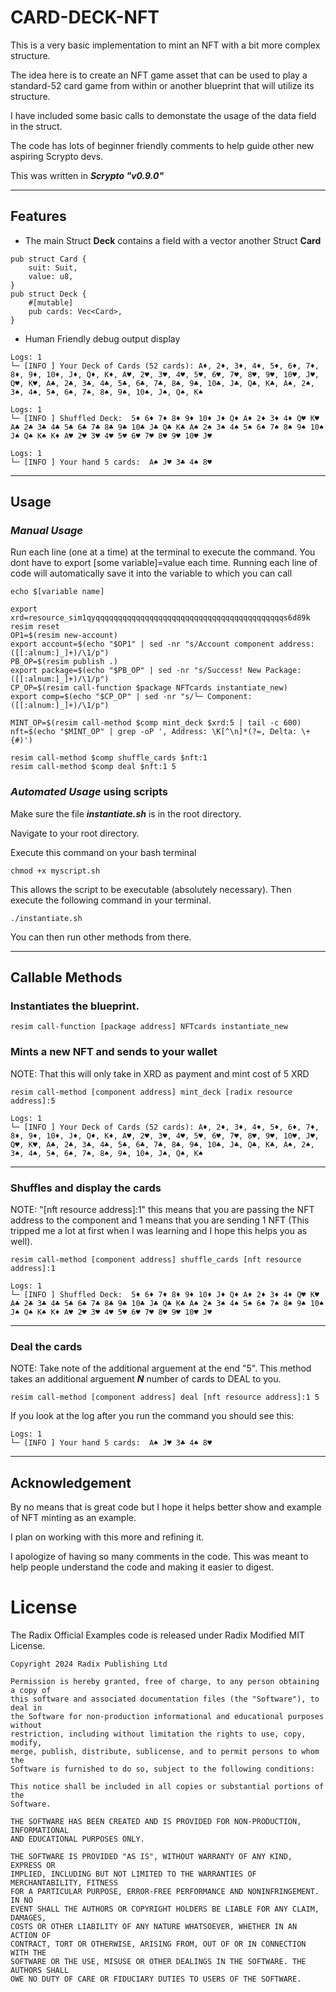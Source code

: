 # CARD-DECK-NFT

This is a very basic implementation to mint an NFT with a bit more complex structure.

The idea here is to create an NFT game asset that can be used to play a standard-52 card game from within or another blueprint that will utilize its structure.

I have included some basic calls to demonstate the usage of the data field in the struct.

The code has lots of beginner friendly comments to help guide other new aspiring Scrypto devs.

This was written in **_Scrypto "v0.9.0"_**

---

## Features

- The main Struct **Deck** contains a field with a vector another Struct **Card**

```
pub struct Card {
    suit: Suit,
    value: u8,
}
pub struct Deck {
    #[mutable]
    pub cards: Vec<Card>,
}
```

- Human Friendly debug output display

```
Logs: 1
└─ [INFO ] Your Deck of Cards (52 cards): A♦️, 2♦️, 3♦️, 4♦️, 5♦️, 6♦️, 7♦️, 8♦️, 9♦️, 10♦️, J♦️, Q♦️, K♦️, A♥️, 2♥️, 3♥️, 4♥️, 5♥️, 6♥️, 7♥️, 8♥️, 9♥️, 10♥️, J♥️, Q♥️, K♥️, A♣️, 2♣️, 3♣️, 4♣️, 5♣️, 6♣️, 7♣️, 8♣️, 9♣️, 10♣️, J♣️, Q♣️, K♣️, A♠️, 2♠️, 3♠️, 4♠️, 5♠️, 6♠️, 7♠️, 8♠️, 9♠️, 10♠️, J♠️, Q♠️, K♠️

Logs: 1
└─ [INFO ] Shuffled Deck:  5♦️ 6♦️ 7♦️ 8♦️ 9♦️ 10♦️ J♦️ Q♦️ A♦️ 2♦️ 3♦️ 4♦️ Q♥️ K♥️ A♣️ 2♣️ 3♣️ 4♣️ 5♣️ 6♣️ 7♣️ 8♣️ 9♣️ 10♣️ J♣️ Q♣️ K♣️ A♠️ 2♠️ 3♠️ 4♠️ 5♠️ 6♠️ 7♠️ 8♠️ 9♠️ 10♠️ J♠️ Q♠️ K♠️ K♦️ A♥️ 2♥️ 3♥️ 4♥️ 5♥️ 6♥️ 7♥️ 8♥️ 9♥️ 10♥️ J♥️

Logs: 1
└─ [INFO ] Your hand 5 cards:  A♠️ J♥️ 3♣️ 4♠️ 8♥️
```

---

## Usage

### **_Manual Usage_**

Run each line (one at a time) at the terminal to execute the command.
You dont have to export [some variable]=value each time.
Running each line of code will automatically save it into the variable to which you can call

```
echo $[variable name]
```

```
export xrd=resource_sim1qyqqqqqqqqqqqqqqqqqqqqqqqqqqqqqqqqqqqqqqqqqqs6d89k
resim reset
OP1=$(resim new-account)
export account=$(echo "$OP1" | sed -nr "s/Account component address: ([[:alnum:]_]+)/\1/p")
PB_OP=$(resim publish .)
export package=$(echo "$PB_OP" | sed -nr "s/Success! New Package: ([[:alnum:]_]+)/\1/p")
CP_OP=$(resim call-function $package NFTcards instantiate_new)
export comp=$(echo "$CP_OP" | sed -nr "s/└─ Component: ([[:alnum:]_]+)/\1/p")

MINT_OP=$(resim call-method $comp mint_deck $xrd:5 | tail -c 600)
nft=$(echo "$MINT_OP" | grep -oP ', Address: \K[^\n]*(?=, Delta: \+{#)')

resim call-method $comp shuffle_cards $nft:1
resim call-method $comp deal $nft:1 5
```

### **_Automated Usage_** using scripts

Make sure the file **_instantiate.sh_** is in the root directory.

Navigate to your root directory.

Execute this command on your bash terminal

```
chmod +x myscript.sh
```

This allows the script to be executable (absolutely necessary). Then execute the following command in your terminal.

```
./instantiate.sh
```

You can then run other methods from there.

---

## Callable Methods

### **Instantiates the blueprint.**

```
resim call-function [package address] NFTcards instantiate_new
```

### **Mints a new NFT and sends to your wallet**

NOTE: That this will only take in XRD as payment and mint cost of 5 XRD

```
resim call-method [component address] mint_deck [radix resource address]:5
```

```
Logs: 1
└─ [INFO ] Your Deck of Cards (52 cards): A♦️, 2♦️, 3♦️, 4♦️, 5♦️, 6♦️, 7♦️, 8♦️, 9♦️, 10♦️, J♦️, Q♦️, K♦️, A♥️, 2♥️, 3♥️, 4♥️, 5♥️, 6♥️, 7♥️, 8♥️, 9♥️, 10♥️, J♥️, Q♥️, K♥️, A♣️, 2♣️, 3♣️, 4♣️, 5♣️, 6♣️, 7♣️, 8♣️, 9♣️, 10♣️, J♣️, Q♣️, K♣️, A♠️, 2♠️, 3♠️, 4♠️, 5♠️, 6♠️, 7♠️, 8♠️, 9♠️, 10♠️, J♠️, Q♠️, K♠️
```

---

### **Shuffles and display the cards**

NOTE: "[nft resource address]:1" this means that you are passing the NFT address to the component and 1 means that you are sending 1 NFT (This tripped me a lot at first when I was learning and I hope this helps you as well).

```
resim call-method [component address] shuffle_cards [nft resource address]:1
```

```
Logs: 1
└─ [INFO ] Shuffled Deck:  5♦️ 6♦️ 7♦️ 8♦️ 9♦️ 10♦️ J♦️ Q♦️ A♦️ 2♦️ 3♦️ 4♦️ Q♥️ K♥️ A♣️ 2♣️ 3♣️ 4♣️ 5♣️ 6♣️ 7♣️ 8♣️ 9♣️ 10♣️ J♣️ Q♣️ K♣️ A♠️ 2♠️ 3♠️ 4♠️ 5♠️ 6♠️ 7♠️ 8♠️ 9♠️ 10♠️ J♠️ Q♠️ K♠️ K♦️ A♥️ 2♥️ 3♥️ 4♥️ 5♥️ 6♥️ 7♥️ 8♥️ 9♥️ 10♥️ J♥️
```

---

### **Deal the cards**

NOTE: Take note of the additional arguement at the end "5". This method takes an additional arguement **_N_** number of cards to DEAL to you.

```
resim call-method [component address] deal [nft resource address]:1 5
```

If you look at the log after you run the command you should see this:

```
Logs: 1
└─ [INFO ] Your hand 5 cards:  A♠️ J♥️ 3♣️ 4♠️ 8♥️
```

---

## Acknowledgement

By no means that is great code but I hope it helps better show and example of NFT minting as an example.

I plan on working with this more and refining it.

I apologize of having so many comments in the code.
This was meant to help people understand the code and making it easier to digest.


# License

The Radix Official Examples code is released under Radix Modified MIT License.

    Copyright 2024 Radix Publishing Ltd

    Permission is hereby granted, free of charge, to any person obtaining a copy of
    this software and associated documentation files (the "Software"), to deal in
    the Software for non-production informational and educational purposes without
    restriction, including without limitation the rights to use, copy, modify,
    merge, publish, distribute, sublicense, and to permit persons to whom the
    Software is furnished to do so, subject to the following conditions:

    This notice shall be included in all copies or substantial portions of the
    Software.

    THE SOFTWARE HAS BEEN CREATED AND IS PROVIDED FOR NON-PRODUCTION, INFORMATIONAL
    AND EDUCATIONAL PURPOSES ONLY.

    THE SOFTWARE IS PROVIDED "AS IS", WITHOUT WARRANTY OF ANY KIND, EXPRESS OR
    IMPLIED, INCLUDING BUT NOT LIMITED TO THE WARRANTIES OF MERCHANTABILITY, FITNESS
    FOR A PARTICULAR PURPOSE, ERROR-FREE PERFORMANCE AND NONINFRINGEMENT. IN NO
    EVENT SHALL THE AUTHORS OR COPYRIGHT HOLDERS BE LIABLE FOR ANY CLAIM, DAMAGES,
    COSTS OR OTHER LIABILITY OF ANY NATURE WHATSOEVER, WHETHER IN AN ACTION OF
    CONTRACT, TORT OR OTHERWISE, ARISING FROM, OUT OF OR IN CONNECTION WITH THE
    SOFTWARE OR THE USE, MISUSE OR OTHER DEALINGS IN THE SOFTWARE. THE AUTHORS SHALL
    OWE NO DUTY OF CARE OR FIDUCIARY DUTIES TO USERS OF THE SOFTWARE.